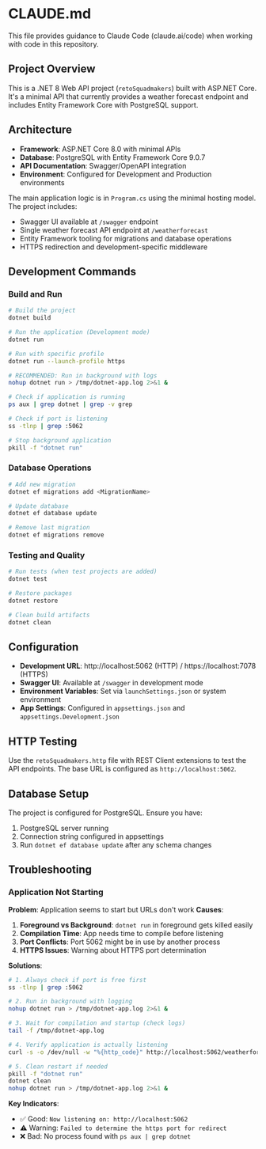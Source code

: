 # CLAUDE.md

This file provides guidance to Claude Code (claude.ai/code) when working with code in this repository.

## Project Overview

This is a .NET 8 Web API project (`retoSquadmakers`) built with ASP.NET Core. It's a minimal API that currently provides a weather forecast endpoint and includes Entity Framework Core with PostgreSQL support.

## Architecture

- **Framework**: ASP.NET Core 8.0 with minimal APIs
- **Database**: PostgreSQL with Entity Framework Core 9.0.7
- **API Documentation**: Swagger/OpenAPI integration
- **Environment**: Configured for Development and Production environments

The main application logic is in `Program.cs` using the minimal hosting model. The project includes:
- Swagger UI available at `/swagger` endpoint
- Single weather forecast API endpoint at `/weatherforecast`
- Entity Framework tooling for migrations and database operations
- HTTPS redirection and development-specific middleware

## Development Commands

### Build and Run
```bash
# Build the project
dotnet build

# Run the application (Development mode)
dotnet run

# Run with specific profile
dotnet run --launch-profile https

# RECOMMENDED: Run in background with logs
nohup dotnet run > /tmp/dotnet-app.log 2>&1 &

# Check if application is running
ps aux | grep dotnet | grep -v grep

# Check if port is listening
ss -tlnp | grep :5062

# Stop background application
pkill -f "dotnet run"
```

### Database Operations
```bash
# Add new migration
dotnet ef migrations add <MigrationName>

# Update database
dotnet ef database update

# Remove last migration
dotnet ef migrations remove
```

### Testing and Quality
```bash
# Run tests (when test projects are added)
dotnet test

# Restore packages
dotnet restore

# Clean build artifacts
dotnet clean
```

## Configuration

- **Development URL**: http://localhost:5062 (HTTP) / https://localhost:7078 (HTTPS)
- **Swagger UI**: Available at `/swagger` in development mode
- **Environment Variables**: Set via `launchSettings.json` or system environment
- **App Settings**: Configured in `appsettings.json` and `appsettings.Development.json`

## HTTP Testing

Use the `retoSquadmakers.http` file with REST Client extensions to test the API endpoints. The base URL is configured as `http://localhost:5062`.

## Database Setup

The project is configured for PostgreSQL. Ensure you have:
1. PostgreSQL server running
2. Connection string configured in appsettings
3. Run `dotnet ef database update` after any schema changes

## Troubleshooting

### Application Not Starting
**Problem**: Application seems to start but URLs don't work
**Causes**:
1. **Foreground vs Background**: `dotnet run` in foreground gets killed easily
2. **Compilation Time**: App needs time to compile before listening
3. **Port Conflicts**: Port 5062 might be in use by another process
4. **HTTPS Issues**: Warning about HTTPS port determination

**Solutions**:
```bash
# 1. Always check if port is free first
ss -tlnp | grep :5062

# 2. Run in background with logging
nohup dotnet run > /tmp/dotnet-app.log 2>&1 &

# 3. Wait for compilation and startup (check logs)
tail -f /tmp/dotnet-app.log

# 4. Verify application is actually listening
curl -s -o /dev/null -w "%{http_code}" http://localhost:5062/weatherforecast

# 5. Clean restart if needed
pkill -f "dotnet run"
dotnet clean
nohup dotnet run > /tmp/dotnet-app.log 2>&1 &
```

**Key Indicators**:
- ✅ Good: `Now listening on: http://localhost:5062`
- ⚠️ Warning: `Failed to determine the https port for redirect`
- ❌ Bad: No process found with `ps aux | grep dotnet`